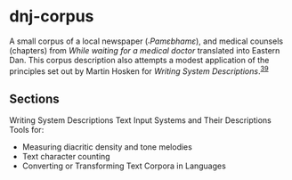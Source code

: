 # dnj-corpus
A small corpus of a local newspaper (_˗Pamɛbhamɛ_), and medical counsels (chapters) from _While waiting for a medical doctor_ translated into Eastern Dan. This corpus description also attempts a modest application of the principles set out by Martin Hosken for _Writing System Descriptions_.<sup id="a39">[39](#f39)</sup>

## Sections

Writing System Descriptions
Text Input Systems and Their Descriptions
Tools for:
 * Measuring diacritic density and tone melodies
 * Text character counting
 * Converting or Transforming Text
Corpora in Languages
